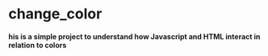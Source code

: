 # change_color
#### his is a simple project to understand how Javascript and HTML interact in relation to colors
